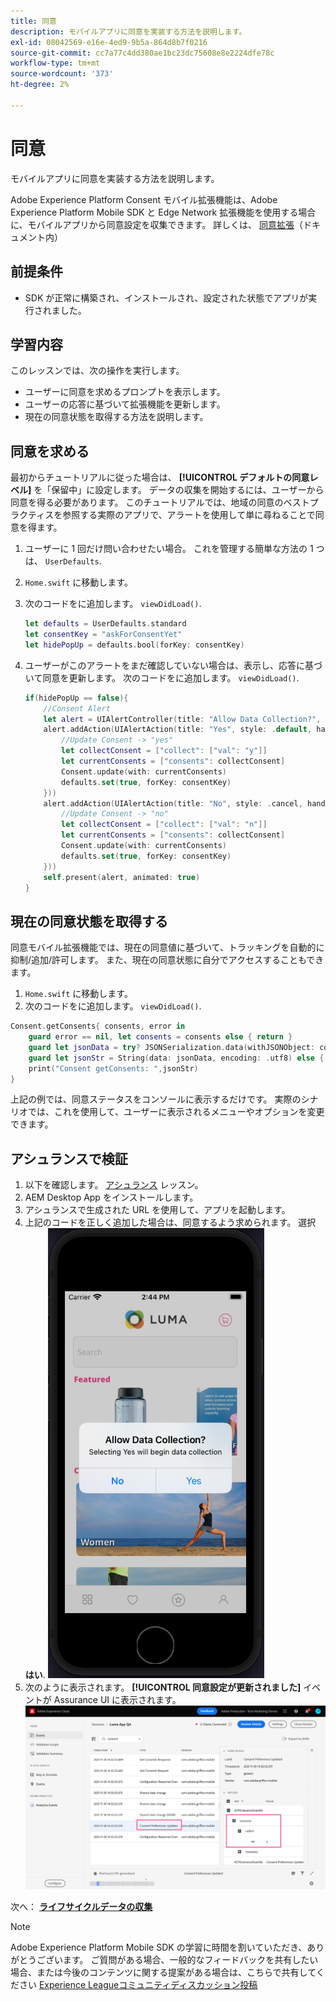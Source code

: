 ```yaml
---
title: 同意
description: モバイルアプリに同意を実装する方法を説明します。
exl-id: 08042569-e16e-4ed9-9b5a-864d8b7f0216
source-git-commit: cc7a77c4dd380ae1bc23dc75608e8e2224dfe78c
workflow-type: tm+mt
source-wordcount: '373'
ht-degree: 2%

---
```


# 同意

モバイルアプリに同意を実装する方法を説明します。

Adobe Experience Platform Consent モバイル拡張機能は、Adobe Experience Platform Mobile SDK と Edge Network 拡張機能を使用する場合に、モバイルアプリから同意設定を収集できます。 詳しくは、 [同意拡張](https://aep-sdks.gitbook.io/docs/foundation-extensions/consent-for-edge-network)（ドキュメント内）

## 前提条件

* SDK が正常に構築され、インストールされ、設定された状態でアプリが実行されました。

## 学習内容

このレッスンでは、次の操作を実行します。

* ユーザーに同意を求めるプロンプトを表示します。
* ユーザーの応答に基づいて拡張機能を更新します。
* 現在の同意状態を取得する方法を説明します。

## 同意を求める

最初からチュートリアルに従った場合は、 **[!UICONTROL デフォルトの同意レベル]** を「保留中」に設定します。 データの収集を開始するには、ユーザーから同意を得る必要があります。 このチュートリアルでは、地域の同意のベストプラクティスを参照する実際のアプリで、アラートを使用して単に尋ねることで同意を得ます。

1. ユーザーに 1 回だけ問い合わせたい場合。 これを管理する簡単な方法の 1 つは、 `UserDefaults`.
1. `Home.swift` に移動します。
1. 次のコードをに追加します。 `viewDidLoad()`.

   ```swift
   let defaults = UserDefaults.standard
   let consentKey = "askForConsentYet"
   let hidePopUp = defaults.bool(forKey: consentKey)
   ```

1. ユーザーがこのアラートをまだ確認していない場合は、表示し、応答に基づいて同意を更新します。 次のコードをに追加します。 `viewDidLoad()`.

   ```swift
   if(hidePopUp == false){
       //Consent Alert
       let alert = UIAlertController(title: "Allow Data Collection?", message: "Selecting Yes will begin data collection", preferredStyle: .alert)
       alert.addAction(UIAlertAction(title: "Yes", style: .default, handler: { action in
           //Update Consent -> "yes"
           let collectConsent = ["collect": ["val": "y"]]
           let currentConsents = ["consents": collectConsent]
           Consent.update(with: currentConsents)
           defaults.set(true, forKey: consentKey)
       }))
       alert.addAction(UIAlertAction(title: "No", style: .cancel, handler: { action in
           //Update Consent -> "no"
           let collectConsent = ["collect": ["val": "n"]]
           let currentConsents = ["consents": collectConsent]
           Consent.update(with: currentConsents)
           defaults.set(true, forKey: consentKey)
       }))
       self.present(alert, animated: true)
   }
   ```


## 現在の同意状態を取得する

同意モバイル拡張機能では、現在の同意値に基づいて、トラッキングを自動的に抑制/追加/許可します。 また、現在の同意状態に自分でアクセスすることもできます。

1. `Home.swift` に移動します。
1. 次のコードをに追加します。 `viewDidLoad()`.

```swift
Consent.getConsents{ consents, error in
    guard error == nil, let consents = consents else { return }
    guard let jsonData = try? JSONSerialization.data(withJSONObject: consents, options: .prettyPrinted) else { return }
    guard let jsonStr = String(data: jsonData, encoding: .utf8) else { return }
    print("Consent getConsents: ",jsonStr)
}
```

上記の例では、同意ステータスをコンソールに表示するだけです。 実際のシナリオでは、これを使用して、ユーザーに表示されるメニューやオプションを変更できます。

## アシュランスで検証

1. 以下を確認します。 [アシュランス](assurance.md) レッスン。
1. AEM Desktop App をインストールします。
1. アシュランスで生成された URL を使用して、アプリを起動します。
1. 上記のコードを正しく追加した場合は、同意するよう求められます。 選択 **はい**.
   ![同意ポップアップ](assets/mobile-consent-validate.png)
1. 次のように表示されます。 **[!UICONTROL 同意設定が更新されました]** イベントが Assurance UI に表示されます。
   ![同意を検証](assets/mobile-consent-update.png)

次へ： **[ライフサイクルデータの収集](lifecycle-data.md)**

>[!NOTE]
>
>Adobe Experience Platform Mobile SDK の学習に時間を割いていただき、ありがとうございます。 ご質問がある場合、一般的なフィードバックを共有したい場合、または今後のコンテンツに関する提案がある場合は、こちらで共有してください [Experience Leagueコミュニティディスカッション投稿](https://experienceleaguecommunities.adobe.com/t5/adobe-experience-platform-launch/tutorial-discussion-implement-adobe-experience-cloud-in-mobile/td-p/443796)